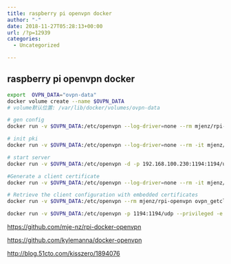 ```yaml
---
title: raspberry pi openvpn docker
author: "-"
date: 2018-11-27T05:28:13+00:00
url: /?p=12939
categories:
  - Uncategorized

---
```

## raspberry pi openvpn docker
```bash
export  OVPN_DATA="ovpn-data"
docker volume create --name $OVPN_DATA
# volume默认位置: /var/lib/docker/volumes/ovpn-data

# gen config
docker run -v $OVPN_DATA:/etc/openvpn --log-driver=none --rm mjenz/rpi-openvpn ovpn_genconfig -u udp://xxx.wiloon.com

# init pki
docker run -v $OVPN_DATA:/etc/openvpn --log-driver=none --rm -it mjenz/rpi-openvpn ovpn_initpki

# start server
docker run -v $OVPN_DATA:/etc/openvpn -d -p 192.168.100.230:1194:1194/udp --cap-add=NET_ADMIN --name openvpn --restart=always mjenz/rpi-openvpn

#Generate a client certificate
docker run -v $OVPN_DATA:/etc/openvpn --log-driver=none --rm -it mjenz/rpi-openvpn easyrsa build-client-full client0 nopass

# Retrieve the client configuration with embedded certificates
docker run -v $OVPN_DATA:/etc/openvpn --rm mjenz/rpi-openvpn ovpn_getclient client0 > client0.ovpn

docker run -v $OVPN_DATA:/etc/openvpn -p 1194:1194/udp --privileged -e DEBUG=1 mjenz/rpi-openvpn

```

https://github.com/mje-nz/rpi-docker-openvpn
  
https://github.com/kylemanna/docker-openvpn
  
http://blog.51cto.com/kisszero/1894076